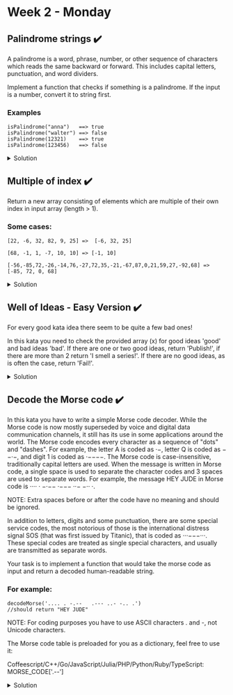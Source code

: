 #  Week 2 - Monday

## Palindrome strings ✔️

A palindrome is a word, phrase, number, or other sequence of characters which reads the same backward or forward. This includes capital letters, punctuation, and word dividers.

Implement a function that checks if something is a palindrome. If the input is a number, convert it to string first.

### Examples
```
isPalindrome("anna")   ==> true
isPalindrome("walter") ==> false
isPalindrome(12321)    ==> true
isPalindrome(123456)   ==> false
```

<details>
  <summary>Solution</summary>
  
  ```js
    
  function isPalindrome(line) {
  if(typeof line == 'number') line = line.toString();
  return line == line.split('').reverse().join('') ? true : false;
  }
  ```
  
</details>


## Multiple of index ✔️

Return a new array consisting of elements which are multiple of their own index in input array (length > 1).

### Some cases:

```
[22, -6, 32, 82, 9, 25] =>  [-6, 32, 25]

[68, -1, 1, -7, 10, 10] => [-1, 10]

[-56,-85,72,-26,-14,76,-27,72,35,-21,-67,87,0,21,59,27,-92,68] => [-85, 72, 0, 68]
```

<details>
  <summary>Solution</summary>
  
  ```js
  
  function multipleOfIndex(array) {
  return array.filter((x, index) => x % index === 0);
  }
  ```
  
</details>


## Well of Ideas - Easy Version ✔️

For every good kata idea there seem to be quite a few bad ones!

In this kata you need to check the provided array (x) for good ideas 'good' and bad ideas 'bad'. If there are one or two good ideas, return 'Publish!', if there are more than 2 return 'I smell a series!'. If there are no good ideas, as is often the case, return 'Fail!'.

<details>
  <summary>Solution</summary>
  
   ```js
  function well(x){
    let goods = x.reduce((acc, el) => {
      if(el == 'good')  acc++;
      return acc;
    },0) 
    return goods > 2  ? "I smell a series!" : goods > 0 ? "Publish!" : "Fail!";
  }
```
  
</details>

## Decode the Morse code ✔️

In this kata you have to write a simple Morse code decoder. While the Morse code is now mostly superseded by voice and digital data communication channels, it still has its use in some applications around the world.
The Morse code encodes every character as a sequence of "dots" and "dashes". For example, the letter A is coded as ·−, letter Q is coded as −−·−, and digit 1 is coded as ·−−−−. The Morse code is case-insensitive, traditionally capital letters are used. When the message is written in Morse code, a single space is used to separate the character codes and 3 spaces are used to separate words. For example, the message HEY JUDE in Morse code is ···· · −·−−   ·−−− ··− −·· ·.

NOTE: Extra spaces before or after the code have no meaning and should be ignored.

In addition to letters, digits and some punctuation, there are some special service codes, the most notorious of those is the international distress signal SOS (that was first issued by Titanic), that is coded as ···−−−···. These special codes are treated as single special characters, and usually are transmitted as separate words.

Your task is to implement a function that would take the morse code as input and return a decoded human-readable string.

### For example:

```
decodeMorse('.... . -.--   .--- ..- -.. .')
//should return "HEY JUDE"
```

NOTE: For coding purposes you have to use ASCII characters . and -, not Unicode characters.

The Morse code table is preloaded for you as a dictionary, feel free to use it:

Coffeescript/C++/Go/JavaScript/Julia/PHP/Python/Ruby/TypeScript: MORSE_CODE['.--']

<details>
  <summary>Solution</summary>
  
   ```js
  decodeMorse = function(morseCode){
  return morseCode.split('   ') //separate the string into words array
    .reduce((acc, el) => { // every word into letters and translate them to normal strings
    
    acc += el.split(' ').map((x) => MORSE_CODE[x]).join('') + ' ';
    return acc;
    
    }, '') 
    .trim();//delete blank spaces at the end
  }
  ```
  
</details>
